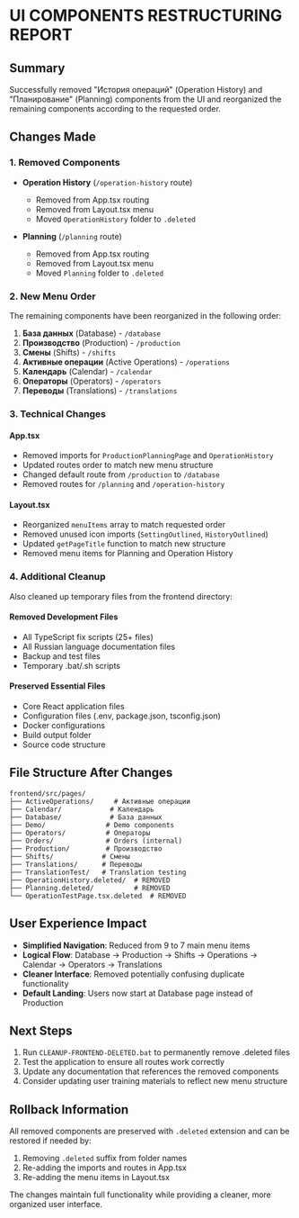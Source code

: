 # UI COMPONENTS RESTRUCTURING REPORT

## Summary
Successfully removed "История операций" (Operation History) and "Планирование" (Planning) components from the UI and reorganized the remaining components according to the requested order.

## Changes Made

### 1. Removed Components
- **Operation History** (`/operation-history` route)
  - Removed from App.tsx routing
  - Removed from Layout.tsx menu
  - Moved `OperationHistory` folder to `.deleted`
  
- **Planning** (`/planning` route)  
  - Removed from App.tsx routing
  - Removed from Layout.tsx menu
  - Moved `Planning` folder to `.deleted`

### 2. New Menu Order
The remaining components have been reorganized in the following order:

1. **База данных** (Database) - `/database`
2. **Производство** (Production) - `/production` 
3. **Смены** (Shifts) - `/shifts`
4. **Активные операции** (Active Operations) - `/operations`
5. **Календарь** (Calendar) - `/calendar`
6. **Операторы** (Operators) - `/operators`
7. **Переводы** (Translations) - `/translations`

### 3. Technical Changes

#### App.tsx
- Removed imports for `ProductionPlanningPage` and `OperationHistory`
- Updated routes order to match new menu structure
- Changed default route from `/production` to `/database`
- Removed routes for `/planning` and `/operation-history`

#### Layout.tsx  
- Reorganized `menuItems` array to match requested order
- Removed unused icon imports (`SettingOutlined`, `HistoryOutlined`)
- Updated `getPageTitle` function to match new structure
- Removed menu items for Planning and Operation History

### 4. Additional Cleanup
Also cleaned up temporary files from the frontend directory:

#### Removed Development Files
- All TypeScript fix scripts (25+ files)
- All Russian language documentation files
- Backup and test files
- Temporary .bat/.sh scripts

#### Preserved Essential Files
- Core React application files
- Configuration files (.env, package.json, tsconfig.json)
- Docker configurations
- Build output folder
- Source code structure

## File Structure After Changes

```
frontend/src/pages/
├── ActiveOperations/     # Активные операции
├── Calendar/            # Календарь  
├── Database/            # База данных
├── Demo/               # Demo components
├── Operators/          # Операторы
├── Orders/             # Orders (internal)
├── Production/         # Производство
├── Shifts/            # Смены
├── Translations/      # Переводы
├── TranslationTest/   # Translation testing
├── OperationHistory.deleted/  # REMOVED
├── Planning.deleted/          # REMOVED
└── OperationTestPage.tsx.deleted  # REMOVED
```

## User Experience Impact
- **Simplified Navigation**: Reduced from 9 to 7 main menu items
- **Logical Flow**: Database → Production → Shifts → Operations → Calendar → Operators → Translations
- **Cleaner Interface**: Removed potentially confusing duplicate functionality
- **Default Landing**: Users now start at Database page instead of Production

## Next Steps
1. Run `CLEANUP-FRONTEND-DELETED.bat` to permanently remove .deleted files
2. Test the application to ensure all routes work correctly
3. Update any documentation that references the removed components
4. Consider updating user training materials to reflect new menu structure

## Rollback Information
All removed components are preserved with `.deleted` extension and can be restored if needed by:
1. Removing `.deleted` suffix from folder names
2. Re-adding the imports and routes in App.tsx
3. Re-adding the menu items in Layout.tsx

The changes maintain full functionality while providing a cleaner, more organized user interface.
